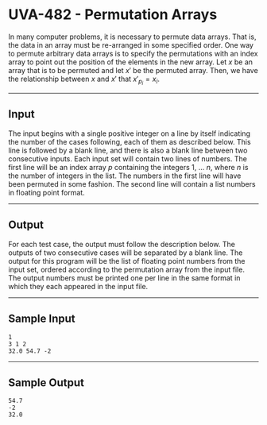 # UVA-482 - Permutation Arrays

In many computer problems, it is necessary to permute data arrays. That is, the data in an array must be re-arranged in some specified order. One way to permute arbitrary data arrays is to specify the permutations with an index array to point out the position of the elements in the new array. Let $x$ be an array that is to be permuted and let $x'$ be the permuted array. Then, we have the relationship between $x$ and $x'$ that $x'_{p_i} = x_i$.

---
## Input

The input begins with a single positive integer on a line by itself indicating the number of the cases following, each of them as described below. This line is followed by a blank line, and there is also a blank line between two consecutive inputs.
Each input set will contain two lines of numbers. The first line will be an index array $p$ containing the integers $1$, ... $n$, where $n$ is the number of integers in the list. The numbers in the first line will have been permuted in some fashion. The second line will contain a list numbers in floating point format.

---
## Output

For each test case, the output must follow the description below. The outputs of two consecutive cases will be separated by a blank line.
The output for this program will be the list of floating point numbers from the input set, ordered according to the permutation array from the input file. The output numbers must be printed one per line in the same format in which they each appeared in the input file.

---
## Sample Input

```
1
3 1 2
32.0 54.7 -2
```

---
## Sample Output

```
54.7
-2
32.0
```